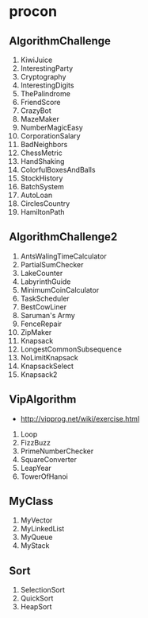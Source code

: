 procon
======

## AlgorithmChallenge
1. KiwiJuice
2. InterestingParty
3. Cryptography
4. InterestingDigits
5. ThePalindrome
6. FriendScore
7. CrazyBot
8. MazeMaker
9. NumberMagicEasy
10. CorporationSalary
11. BadNeighbors
12. ChessMetric
13. HandShaking
14. ColorfulBoxesAndBalls
15. StockHistory
16. BatchSystem
17. AutoLoan
18. CirclesCountry
19. HamiltonPath

## AlgorithmChallenge2
1. AntsWalingTimeCalculator
2. PartialSumChecker
3. LakeCounter
4. LabyrinthGuide
5. MinimumCoinCalculator
6. TaskScheduler
7. BestCowLiner
8. Saruman's Army
9. FenceRepair
10. ZipMaker
11. Knapsack
12. LongestCommonSubsequence
13. NoLimitKnapsack
14. KnapsackSelect
15. Knapsack2

## VipAlgorithm
- http://vipprog.net/wiki/exercise.html
1. Loop
2. FizzBuzz
3. PrimeNumberChecker
4. SquareConverter
5. LeapYear
6. TowerOfHanoi

## MyClass
1. MyVector
2. MyLinkedList
3. MyQueue
4. MyStack

## Sort
1. SelectionSort
2. QuickSort
3. HeapSort
